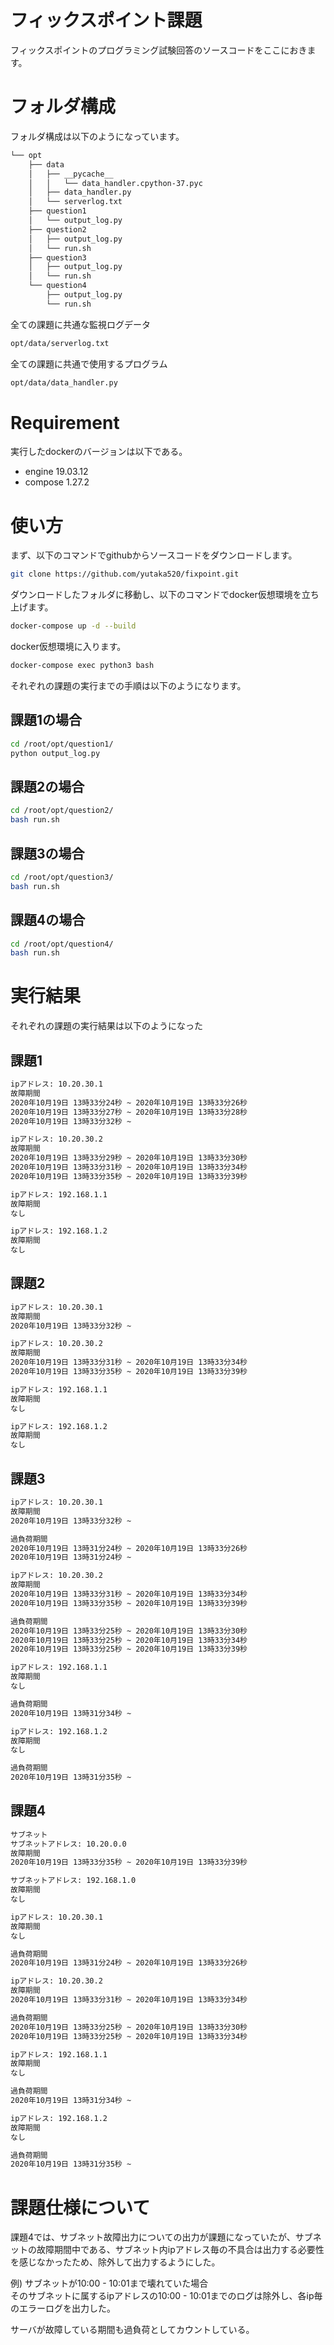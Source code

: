 # フィックスポイント課題
 
フィックスポイントのプログラミング試験回答のソースコードをここにおきます。

# フォルダ構成
 
フォルダ構成は以下のようになっています。
```bash
└── opt
    ├── data
    │   ├── __pycache__
    │   │   └── data_handler.cpython-37.pyc
    │   ├── data_handler.py
    │   └── serverlog.txt
    ├── question1
    │   └── output_log.py
    ├── question2
    │   ├── output_log.py
    │   └── run.sh
    ├── question3
    │   ├── output_log.py
    │   └── run.sh
    └── question4
        ├── output_log.py
        └── run.sh
```

全ての課題に共通な監視ログデータ
```bash
opt/data/serverlog.txt
```

全ての課題に共通で使用するプログラム
```bash
opt/data/data_handler.py
```

# Requirement
 
実行したdockerのバージョンは以下である。
 
* engine 19.03.12
* compose 1.27.2

# 使い方

まず、以下のコマンドでgithubからソースコードをダウンロードします。
```bash
git clone https://github.com/yutaka520/fixpoint.git
```

ダウンロードしたフォルダに移動し、以下のコマンドでdocker仮想環境を立ち上げます。
```bash
docker-compose up -d --build
```

docker仮想環境に入ります。
```bash
docker-compose exec python3 bash
```

それぞれの課題の実行までの手順は以下のようになります。
## 課題1の場合
```bash
cd /root/opt/question1/
python output_log.py
```
## 課題2の場合
```bash
cd /root/opt/question2/
bash run.sh
```
## 課題3の場合
```bash
cd /root/opt/question3/
bash run.sh
```
## 課題4の場合
```bash
cd /root/opt/question4/
bash run.sh
```
 
# 実行結果
それぞれの課題の実行結果は以下のようになった
## 課題1

```bash
ipアドレス: 10.20.30.1
故障期間
2020年10月19日 13時33分24秒 ~ 2020年10月19日 13時33分26秒
2020年10月19日 13時33分27秒 ~ 2020年10月19日 13時33分28秒
2020年10月19日 13時33分32秒 ~ 

ipアドレス: 10.20.30.2
故障期間
2020年10月19日 13時33分29秒 ~ 2020年10月19日 13時33分30秒
2020年10月19日 13時33分31秒 ~ 2020年10月19日 13時33分34秒
2020年10月19日 13時33分35秒 ~ 2020年10月19日 13時33分39秒

ipアドレス: 192.168.1.1
故障期間
なし

ipアドレス: 192.168.1.2
故障期間
なし
```

## 課題2

```bash
ipアドレス: 10.20.30.1
故障期間
2020年10月19日 13時33分32秒 ~ 

ipアドレス: 10.20.30.2
故障期間
2020年10月19日 13時33分31秒 ~ 2020年10月19日 13時33分34秒
2020年10月19日 13時33分35秒 ~ 2020年10月19日 13時33分39秒

ipアドレス: 192.168.1.1
故障期間
なし

ipアドレス: 192.168.1.2
故障期間
なし
```

## 課題3

```bash
ipアドレス: 10.20.30.1
故障期間
2020年10月19日 13時33分32秒 ~ 

過負荷期間
2020年10月19日 13時31分24秒 ~ 2020年10月19日 13時33分26秒
2020年10月19日 13時31分24秒 ~ 

ipアドレス: 10.20.30.2
故障期間
2020年10月19日 13時33分31秒 ~ 2020年10月19日 13時33分34秒
2020年10月19日 13時33分35秒 ~ 2020年10月19日 13時33分39秒

過負荷期間
2020年10月19日 13時33分25秒 ~ 2020年10月19日 13時33分30秒
2020年10月19日 13時33分25秒 ~ 2020年10月19日 13時33分34秒
2020年10月19日 13時33分25秒 ~ 2020年10月19日 13時33分39秒

ipアドレス: 192.168.1.1
故障期間
なし

過負荷期間
2020年10月19日 13時31分34秒 ~ 

ipアドレス: 192.168.1.2
故障期間
なし

過負荷期間
2020年10月19日 13時31分35秒 ~ 
```

## 課題4

```bash
サブネット
サブネットアドレス: 10.20.0.0
故障期間
2020年10月19日 13時33分35秒 ~ 2020年10月19日 13時33分39秒

サブネットアドレス: 192.168.1.0
故障期間
なし

ipアドレス: 10.20.30.1
故障期間
なし

過負荷期間
2020年10月19日 13時31分24秒 ~ 2020年10月19日 13時33分26秒

ipアドレス: 10.20.30.2
故障期間
2020年10月19日 13時33分31秒 ~ 2020年10月19日 13時33分34秒

過負荷期間
2020年10月19日 13時33分25秒 ~ 2020年10月19日 13時33分30秒
2020年10月19日 13時33分25秒 ~ 2020年10月19日 13時33分34秒

ipアドレス: 192.168.1.1
故障期間
なし

過負荷期間
2020年10月19日 13時31分34秒 ~ 

ipアドレス: 192.168.1.2
故障期間
なし

過負荷期間
2020年10月19日 13時31分35秒 ~ 
```

# 課題仕様について
課題4では、サブネット故障出力についての出力が課題になっていたが、サブネットの故障期間中である、サブネット内ipアドレス毎の不具合は出力する必要性を感じなかったため、除外して出力するようにした。  
  
例) サブネットが10:00 - 10:01まで壊れていた場合  
そのサブネットに属するipアドレスの10:00 - 10:01までのログは除外し、各ip毎のエラーログを出力した。
  
サーバが故障している期間も過負荷としてカウントしている。